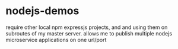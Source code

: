# nodejs-demos

require other local npm expressjs projects, and and using them on subroutes of my master server.
allows me to publish multiple nodejs microservice applications on one url/port
